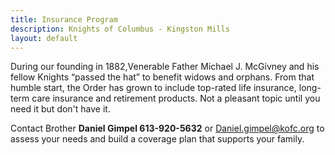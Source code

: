 ```yaml
---
title: Insurance Program
description: Knights of Columbus - Kingston Mills
layout: default
---
```


During our founding in 1882,Venerable Father Michael J. McGivney and his fellow Knights “passed the hat” to benefit widows and orphans.  From that humble start, the Order has grown to include top-rated life insurance, long-term care insurance and retirement products.  Not a pleasant topic until you need it but don't have it.

Contact Brother **Daniel Gimpel 613-920-5632** or [Daniel.gimpel@kofc.org](mailto:Daniel.gimpel@kofc.org) to assess your needs and build a coverage plan that supports your family.
